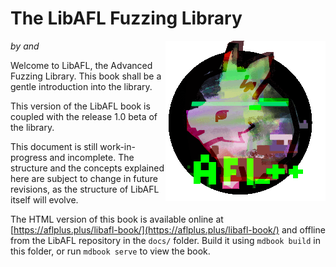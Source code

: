 # The LibAFL Fuzzing Library

 <img align="right" src="https://github.com/AFLplusplus/Website/raw/master/static/logo_256x256.png" alt="AFL++ Logo">

*by <ANONYMIZED> and <ANONYMIZED>*

Welcome to LibAFL, the Advanced Fuzzing Library.
This book shall be a gentle introduction into the library.

This version of the LibAFL book is coupled with the release 1.0 beta of the library.

This document is still work-in-progress and incomplete. The structure and the concepts explained here are subject to change in future revisions, as the structure of LibAFL itself will evolve.

The HTML version of this book is available online at [https://aflplus.plus/libafl-book/](https://aflplus.plus/libafl-book/) and offline from the LibAFL repository in the `docs/` folder.
Build it using `mdbook build` in this folder, or run `mdbook serve` to view the book.